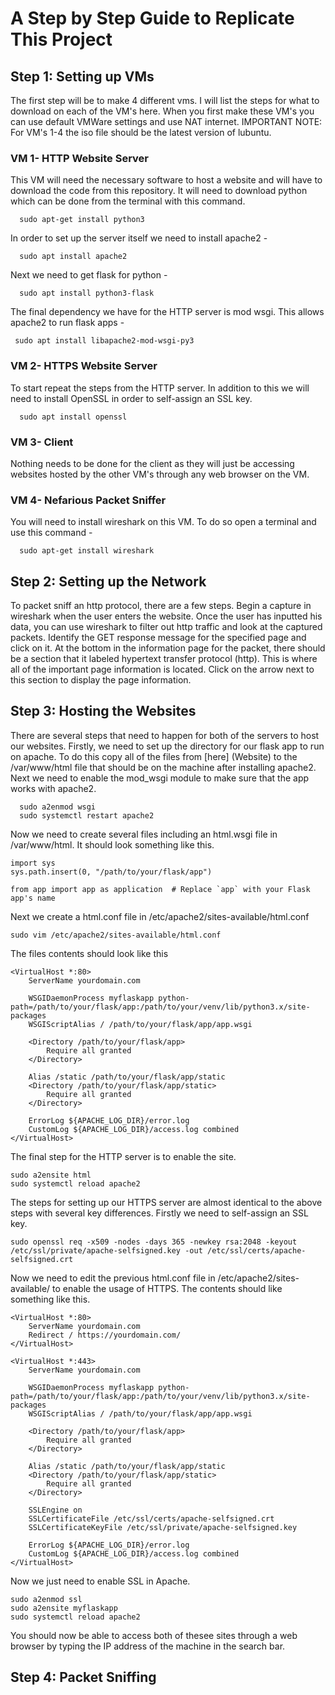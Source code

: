 # A Step by Step Guide to Replicate This Project
## Step 1: Setting up VMs
The first step will be to make 4 different vms. I will list the steps for what to download on each of the VM's here. When you first make these VM's you can use default VMWare settings and use NAT internet.
IMPORTANT NOTE: For VM's 1-4 the iso file should be the latest version of lubuntu.
### VM 1- HTTP Website Server
This VM will need the necessary software to host a website and will have to download the code from this repository.
It will need to download python which can be done from the terminal with this command. 
```
  sudo apt-get install python3
```
In order to set up the server itself we need to install apache2 -
```
  sudo apt install apache2 
```
Next we need to get flask for python - 
```
  sudo apt install python3-flask
```
The final dependency we have for the HTTP server is mod wsgi. This allows apache2 to run flask apps -
```
 sudo apt install libapache2-mod-wsgi-py3
```
### VM 2- HTTPS Website Server
To start repeat the steps from the HTTP server. In addition to this we will need to install OpenSSL in order to self-assign an SSL key.
```
  sudo apt install openssl
```

### VM 3- Client
Nothing needs to be done for the client as they will just be accessing websites hosted by the other VM's through any web browser on the VM.

### VM 4- Nefarious Packet Sniffer
You will need to install wireshark on this VM. To do so open a terminal and use this command -
```
  sudo apt-get install wireshark
```

## Step 2: Setting up the Network
To packet sniff an http protocol, there are a few steps. 
Begin a capture in wireshark when the user enters the website. 
Once the user has inputted his data, you can use wireshark to filter out http traffic and look at the captured packets. 
Identify the GET response message for the specified page and click on it.
At the bottom in the information page for the packet, there should be a section that it labeled hypertext transfer protocol (http). This is where all of the important page information is located.
Click on the arrow next to this section to display the page information.


## Step 3: Hosting the Websites
There are several steps that need to happen for both of the servers to host our websites. Firstly, we need to set up the directory for our flask app to run on apache. To do this copy all of the files from [here] (Website) to the /var/www/html file that should be on the machine after installing apache2. Next we need to enable the mod_wsgi module to make sure that the app works with apache2.
```
  sudo a2enmod wsgi
  sudo systemctl restart apache2
```
Now we need to create several files including an html.wsgi file in /var/www/html. It should look something like this.
```
import sys
sys.path.insert(0, "/path/to/your/flask/app")

from app import app as application  # Replace `app` with your Flask app's name
```
Next we create a html.conf file in /etc/apache2/sites-available/html.conf
```
sudo vim /etc/apache2/sites-available/html.conf
```
The files contents should look like this
```
<VirtualHost *:80>
    ServerName yourdomain.com

    WSGIDaemonProcess myflaskapp python-path=/path/to/your/flask/app:/path/to/your/venv/lib/python3.x/site-packages
    WSGIScriptAlias / /path/to/your/flask/app/app.wsgi

    <Directory /path/to/your/flask/app>
        Require all granted
    </Directory>

    Alias /static /path/to/your/flask/app/static
    <Directory /path/to/your/flask/app/static>
        Require all granted
    </Directory>

    ErrorLog ${APACHE_LOG_DIR}/error.log
    CustomLog ${APACHE_LOG_DIR}/access.log combined
</VirtualHost>
```
The final step for the HTTP server is to enable the site.
```
sudo a2ensite html
sudo systemctl reload apache2
```
The steps for setting up our HTTPS server are almost identical to the above steps with several key differences. Firstly we need to self-assign an SSL key.
```
sudo openssl req -x509 -nodes -days 365 -newkey rsa:2048 -keyout /etc/ssl/private/apache-selfsigned.key -out /etc/ssl/certs/apache-selfsigned.crt
```
Now we need to edit the previous html.conf file in /etc/apache2/sites-available/ to enable the usage of HTTPS. The contents should like something like this.
```
<VirtualHost *:80>
    ServerName yourdomain.com
    Redirect / https://yourdomain.com/
</VirtualHost>

<VirtualHost *:443>
    ServerName yourdomain.com

    WSGIDaemonProcess myflaskapp python-path=/path/to/your/flask/app:/path/to/your/venv/lib/python3.x/site-packages
    WSGIScriptAlias / /path/to/your/flask/app/app.wsgi

    <Directory /path/to/your/flask/app>
        Require all granted
    </Directory>

    Alias /static /path/to/your/flask/app/static
    <Directory /path/to/your/flask/app/static>
        Require all granted
    </Directory>

    SSLEngine on
    SSLCertificateFile /etc/ssl/certs/apache-selfsigned.crt
    SSLCertificateKeyFile /etc/ssl/private/apache-selfsigned.key

    ErrorLog ${APACHE_LOG_DIR}/error.log
    CustomLog ${APACHE_LOG_DIR}/access.log combined
</VirtualHost>
```
Now we just need to enable SSL in Apache.
```
sudo a2enmod ssl
sudo a2ensite myflaskapp
sudo systemctl reload apache2
```
You should now be able to access both of thesee sites through a web browser by typing the IP address of the machine in the search bar.
## Step 4: Packet Sniffing
